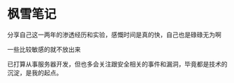 # 枫雪笔记

分享自己这一两年的渗透经历和实验，感慨时间是真的快，自己也是碌碌无为啊

一些比较敏感的就不放出来

已打算从事服务器开发，但也多会关注跟安全相关的事件和漏洞，毕竟都是技术的沉淀，是我的起点。
